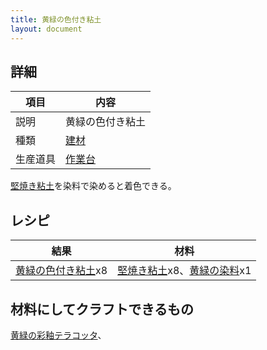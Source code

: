 ```yaml
---
title: 黄緑の色付き粘土
layout: document
---
```

## 詳細

|項目|内容|
|---|---|
|説明|黄緑の色付き粘土|
|種類|[建材](建材)|
|生産道具|[作業台](作業台)|

[堅焼き粘土](堅焼き粘土)を染料で染めると着色できる。

## レシピ

|結果|材料|
|---|---|
|[黄緑の色付き粘土](黄緑の色付き粘土)x8|[堅焼き粘土](堅焼き粘土)x8、[黄緑の染料](黄緑の染料)x1|

## 材料にしてクラフトできるもの

[黄緑の彩釉テラコッタ](黄緑の彩釉テラコッタ)、
